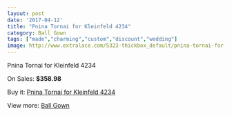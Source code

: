 ```yaml
---
layout: post
date: '2017-04-12'
title: "Pnina Tornai for Kleinfeld 4234"
category: Ball Gown
tags: ["made","charming","custom","discount","wedding"]
image: http://www.extralace.com/5323-thickbox_default/pnina-tornai-for-kleinfeld-4234.jpg
---
```

Pnina Tornai for Kleinfeld 4234

On Sales: **$358.98**
<a href="https://www.extralace.com/ball-gown/2521-pnina-tornai-for-kleinfeld-4234.html"><amp-img layout="responsive" width="600" height="600" src="//www.extralace.com/5323-thickbox_default/pnina-tornai-for-kleinfeld-4234.jpg" alt="Pnina Tornai for Kleinfeld 4234 0" /></a>
<a href="https://www.extralace.com/ball-gown/2521-pnina-tornai-for-kleinfeld-4234.html"><amp-img layout="responsive" width="600" height="600" src="//www.extralace.com/5324-thickbox_default/pnina-tornai-for-kleinfeld-4234.jpg" alt="Pnina Tornai for Kleinfeld 4234 1" /></a>

Buy it: [Pnina Tornai for Kleinfeld 4234](https://www.extralace.com/ball-gown/2521-pnina-tornai-for-kleinfeld-4234.html "Pnina Tornai for Kleinfeld 4234")

View more: [Ball Gown](https://www.extralace.com/3-ball-gown "Ball Gown")